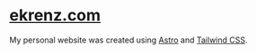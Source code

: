 # [ekrenz.com](https://ekrenz.com)

My personal website was created using [Astro](https://astro.build) and [Tailwind CSS](https://tailwindcss.com).
